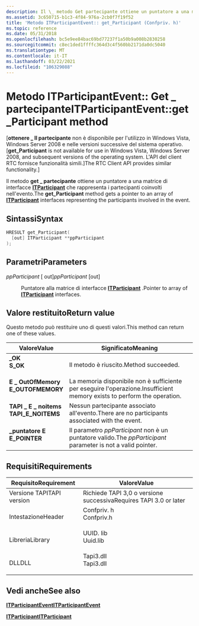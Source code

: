 ```yaml
---
description: Il \_ metodo Get partecipante ottiene un puntatore a una matrice di interfacce ITParticipant che rappresenta i partecipanti coinvolti nell'evento.
ms.assetid: 3c650715-b1c3-4f84-976a-2cb0f7f19f52
title: 'Metodo ITParticipantEvent:: get_Participant (Confpriv. h)'
ms.topic: reference
ms.date: 05/31/2018
ms.openlocfilehash: bc5e9ee84bac69bd77237f1a50b9a008b2830258
ms.sourcegitcommit: c8ec1ded1ffffc364d3c4f560bb2171da0dc5040
ms.translationtype: MT
ms.contentlocale: it-IT
ms.lasthandoff: 03/22/2021
ms.locfileid: "106329088"
---
```

# <a name="itparticipanteventget_participant-method"></a><span data-ttu-id="dcc95-103">Metodo ITParticipantEvent:: Get \_ partecipante</span><span class="sxs-lookup"><span data-stu-id="dcc95-103">ITParticipantEvent::get\_Participant method</span></span>

<span data-ttu-id="dcc95-104">\[**ottenere \_ Il partecipante** non è disponibile per l'utilizzo in Windows Vista, Windows Server 2008 e nelle versioni successive del sistema operativo.</span><span class="sxs-lookup"><span data-stu-id="dcc95-104">\[**get\_Participant** is not available for use in Windows Vista, Windows Server 2008, and subsequent versions of the operating system.</span></span> <span data-ttu-id="dcc95-105">L'API del client RTC fornisce funzionalità simili.\]</span><span class="sxs-lookup"><span data-stu-id="dcc95-105">The RTC Client API provides similar functionality.\]</span></span>

<span data-ttu-id="dcc95-106">Il metodo **get \_ partecipante** ottiene un puntatore a una matrice di interfacce [**ITParticipant**](itparticipant.md) che rappresenta i partecipanti coinvolti nell'evento.</span><span class="sxs-lookup"><span data-stu-id="dcc95-106">The **get\_Participant** method gets a pointer to an array of [**ITParticipant**](itparticipant.md) interfaces representing the participants involved in the event.</span></span>

## <a name="syntax"></a><span data-ttu-id="dcc95-107">Sintassi</span><span class="sxs-lookup"><span data-stu-id="dcc95-107">Syntax</span></span>


```C++
HRESULT get_Participant(
  [out] ITParticipant **ppParticipant
);
```



## <a name="parameters"></a><span data-ttu-id="dcc95-108">Parametri</span><span class="sxs-lookup"><span data-stu-id="dcc95-108">Parameters</span></span>

<dl> <dt>

<span data-ttu-id="dcc95-109">*ppParticipant* \[ out\]</span><span class="sxs-lookup"><span data-stu-id="dcc95-109">*ppParticipant* \[out\]</span></span>
</dt> <dd>

<span data-ttu-id="dcc95-110">Puntatore alla matrice di interfacce [**ITParticipant**](itparticipant.md) .</span><span class="sxs-lookup"><span data-stu-id="dcc95-110">Pointer to array of [**ITParticipant**](itparticipant.md) interfaces.</span></span>

</dd> </dl>

## <a name="return-value"></a><span data-ttu-id="dcc95-111">Valore restituito</span><span class="sxs-lookup"><span data-stu-id="dcc95-111">Return value</span></span>

<span data-ttu-id="dcc95-112">Questo metodo può restituire uno di questi valori.</span><span class="sxs-lookup"><span data-stu-id="dcc95-112">This method can return one of these values.</span></span>



| <span data-ttu-id="dcc95-113">Valore</span><span class="sxs-lookup"><span data-stu-id="dcc95-113">Value</span></span>                                                                                           | <span data-ttu-id="dcc95-114">Significato</span><span class="sxs-lookup"><span data-stu-id="dcc95-114">Meaning</span></span>                                                          |
|-------------------------------------------------------------------------------------------------|------------------------------------------------------------------|
| <dl> <span data-ttu-id="dcc95-115"><dt>**\_OK**</dt></span><span class="sxs-lookup"><span data-stu-id="dcc95-115"><dt>**S\_OK**</dt></span></span> </dl>            | <span data-ttu-id="dcc95-116">Il metodo è riuscito.</span><span class="sxs-lookup"><span data-stu-id="dcc95-116">Method succeeded.</span></span><br/>                                     |
| <dl> <span data-ttu-id="dcc95-117"><dt>**E \_ OutOfMemory**</dt></span><span class="sxs-lookup"><span data-stu-id="dcc95-117"><dt>**E\_OUTOFMEMORY**</dt></span></span> </dl>   | <span data-ttu-id="dcc95-118">La memoria disponibile non è sufficiente per eseguire l'operazione.</span><span class="sxs-lookup"><span data-stu-id="dcc95-118">Insufficient memory exists to perform the operation.</span></span><br/>  |
| <dl> <span data-ttu-id="dcc95-119"><dt>**TAPI \_ E \_ noitems**</dt></span><span class="sxs-lookup"><span data-stu-id="dcc95-119"><dt>**TAPI\_E\_NOITEMS**</dt></span></span> </dl> | <span data-ttu-id="dcc95-120">Nessun partecipante associato all'evento.</span><span class="sxs-lookup"><span data-stu-id="dcc95-120">There are no participants associated with the event.</span></span><br/>  |
| <dl> <span data-ttu-id="dcc95-121"><dt>**\_puntatore E**</dt></span><span class="sxs-lookup"><span data-stu-id="dcc95-121"><dt>**E\_POINTER**</dt></span></span> </dl>       | <span data-ttu-id="dcc95-122">Il parametro *ppParticipant* non è un puntatore valido.</span><span class="sxs-lookup"><span data-stu-id="dcc95-122">The *ppParticipant* parameter is not a valid pointer.</span></span><br/> |



 

## <a name="requirements"></a><span data-ttu-id="dcc95-123">Requisiti</span><span class="sxs-lookup"><span data-stu-id="dcc95-123">Requirements</span></span>



| <span data-ttu-id="dcc95-124">Requisito</span><span class="sxs-lookup"><span data-stu-id="dcc95-124">Requirement</span></span> | <span data-ttu-id="dcc95-125">Valore</span><span class="sxs-lookup"><span data-stu-id="dcc95-125">Value</span></span> |
|-------------------------|---------------------------------------------------------------------------------------|
| <span data-ttu-id="dcc95-126">Versione TAPI</span><span class="sxs-lookup"><span data-stu-id="dcc95-126">TAPI version</span></span><br/> | <span data-ttu-id="dcc95-127">Richiede TAPI 3,0 o versione successiva</span><span class="sxs-lookup"><span data-stu-id="dcc95-127">Requires TAPI 3.0 or later</span></span><br/>                                                 |
| <span data-ttu-id="dcc95-128">Intestazione</span><span class="sxs-lookup"><span data-stu-id="dcc95-128">Header</span></span><br/>       | <dl> <span data-ttu-id="dcc95-129"><dt>Confpriv. h</dt></span><span class="sxs-lookup"><span data-stu-id="dcc95-129"><dt>Confpriv.h</dt></span></span> </dl> |
| <span data-ttu-id="dcc95-130">Libreria</span><span class="sxs-lookup"><span data-stu-id="dcc95-130">Library</span></span><br/>      | <dl> <span data-ttu-id="dcc95-131"><dt>UUID. lib</dt></span><span class="sxs-lookup"><span data-stu-id="dcc95-131"><dt>Uuid.lib</dt></span></span> </dl>   |
| <span data-ttu-id="dcc95-132">DLL</span><span class="sxs-lookup"><span data-stu-id="dcc95-132">DLL</span></span><br/>          | <dl> <span data-ttu-id="dcc95-133"><dt>Tapi3.dll</dt></span><span class="sxs-lookup"><span data-stu-id="dcc95-133"><dt>Tapi3.dll</dt></span></span> </dl>  |



## <a name="see-also"></a><span data-ttu-id="dcc95-134">Vedi anche</span><span class="sxs-lookup"><span data-stu-id="dcc95-134">See also</span></span>

<dl> <dt>

[<span data-ttu-id="dcc95-135">**ITParticipantEvent**</span><span class="sxs-lookup"><span data-stu-id="dcc95-135">**ITParticipantEvent**</span></span>](itparticipantevent.md)
</dt> <dt>

[<span data-ttu-id="dcc95-136">**ITParticipant**</span><span class="sxs-lookup"><span data-stu-id="dcc95-136">**ITParticipant**</span></span>](itparticipant.md)
</dt> </dl>

 

 




